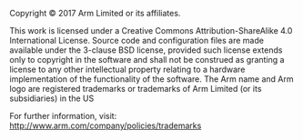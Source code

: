 Copyright © 2017 Arm Limited or its affiliates. 

This work is licensed under a Creative Commons Attribution-ShareAlike 4.0 International License. Source code and configuration files are made available under the 3-clause BSD license, provided such license extends only to copyright in the software and shall not be construed as granting a license to any other intellectual property relating to a hardware implementation of the functionality of the software. 
The Arm name and Arm logo are registered trademarks or trademarks of Arm Limited (or its subsidiaries) in the US 

For further information, visit: http://www.arm.com/company/policies/trademarks
